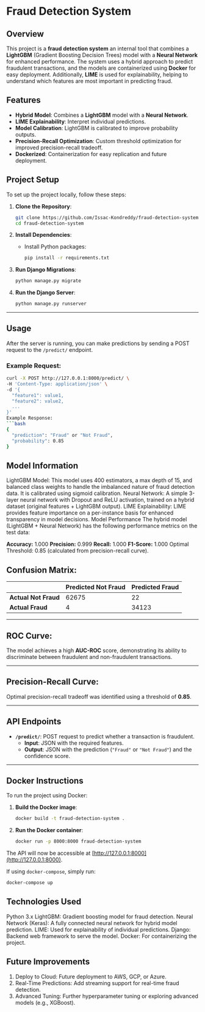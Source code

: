 
# Fraud Detection System

## Overview
This project is a **fraud detection system** an internal tool that combines a **LightGBM** (Gradient Boosting Decision Trees) model with a **Neural Network** for enhanced performance. The system uses a hybrid approach to predict fraudulent transactions, and the models are containerized using **Docker** for easy deployment. Additionally, **LIME** is used for explainability, helping to understand which features are most important in predicting fraud.

## Features
- **Hybrid Model**: Combines a **LightGBM** model with a **Neural Network**.
- **LIME Explainability**: Interpret individual predictions.
- **Model Calibration**: LightGBM is calibrated to improve probability outputs.
- **Precision-Recall Optimization**: Custom threshold optimization for improved precision-recall tradeoff.
- **Dockerized**: Containerization for easy replication and future deployment.

## Project Setup

To set up the project locally, follow these steps:

1. **Clone the Repository**:
    ```bash
    git clone https://github.com/Issac-Kondreddy/fraud-detection-system.git
    cd fraud-detection-system
    ```

2. **Install Dependencies**:
    - Install Python packages:
      ```bash
      pip install -r requirements.txt
      ```

3. **Run Django Migrations**:
    ```bash
    python manage.py migrate
    ```

4. **Run the Django Server**:
    ```bash
    python manage.py runserver
    ```

---

## Usage

After the server is running, you can make predictions by sending a POST request to the `/predict/` endpoint.

### Example Request:

```bash
curl -X POST http://127.0.0.1:8000/predict/ \
-H 'Content-Type: application/json' \
-d '{
  "feature1": value1,
  "feature2": value2,
  ...
}'
Example Response:
```bash
{
  "prediction": "Fraud" or "Not Fraud",
  "probability": 0.85
}
```
## Model Information
LightGBM Model: This model uses 400 estimators, a max depth of 15, and balanced class weights to handle the imbalanced nature of fraud detection data. It is calibrated using sigmoid calibration.
Neural Network: A simple 3-layer neural network with Dropout and ReLU activation, trained on a hybrid dataset (original features + LightGBM output).
LIME Explainability: LIME provides feature importance on a per-instance basis for enhanced transparency in model decisions.
Model Performance
The hybrid model (LightGBM + Neural Network) has the following performance metrics on the test data:

**Accuracy:** 1.000
**Precision:** 0.999
**Recall:** 1.000
**F1-Score:** 1.000
Optimal Threshold: 0.85 (calculated from precision-recall curve).

## Confusion Matrix:
|                    | Predicted Not Fraud | Predicted Fraud |
|--------------------|---------------------|-----------------|
| **Actual Not Fraud** | 62675               | 22              |
| **Actual Fraud**     | 4                   | 34123           |

---

## ROC Curve:
The model achieves a high **AUC-ROC** score, demonstrating its ability to discriminate between fraudulent and non-fraudulent transactions.

---

## Precision-Recall Curve:
Optimal precision-recall tradeoff was identified using a threshold of **0.85**.

---

## API Endpoints
- **`/predict/`**: POST request to predict whether a transaction is fraudulent.
    - **Input**: JSON with the required features.
    - **Output**: JSON with the prediction (`"Fraud"` or `"Not Fraud"`) and the confidence score.

---

## Docker Instructions

To run the project using Docker:

1. **Build the Docker image**:
    ```bash
    docker build -t fraud-detection-system .
    ```

2. **Run the Docker container**:
    ```bash
    docker run -p 8000:8000 fraud-detection-system
    ```

The API will now be accessible at [http://127.0.0.1:8000](http://127.0.0.1:8000).

If using `docker-compose`, simply run:
```bash
docker-compose up
```
## Technologies Used
Python 3.x
LightGBM: Gradient boosting model for fraud detection.
Neural Network (Keras): A fully connected neural network for hybrid model prediction.
LIME: Used for explainability of individual predictions.
Django: Backend web framework to serve the model.
Docker: For containerizing the project.

## Future Improvements
1. Deploy to Cloud: Future deployment to AWS, GCP, or Azure.
2. Real-Time Predictions: Add streaming support for real-time fraud detection.
3. Advanced Tuning: Further hyperparameter tuning or exploring advanced models (e.g., XGBoost).
